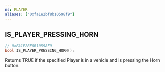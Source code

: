 ```yaml
---
ns: PLAYER
aliases: ["0xfa1e2bf8b10598f9"]
---
```

## IS_PLAYER_PRESSING_HORN

```c
// 0xFA1E2BF8B10598F9
bool IS_PLAYER_PRESSING_HORN();
```

Returns TRUE if the specified Player is in a vehicle and is pressing the Horn button.

